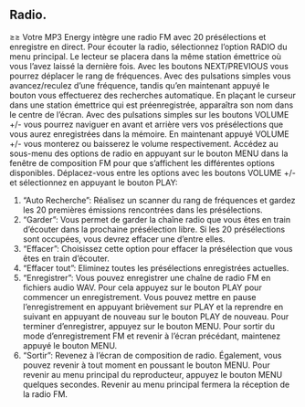 ## Radio.

≥≥ Votre MP3 Energy intègre une radio FM avec 20 présélections et enregistre en direct. Pour écouter la radio, sélectionnez l’option RADIO
du menu principal. Le lecteur se placera dans la même station émettrice où vous l’avez laissé la dernière fois.
Avec les boutons NEXT/PREVIOUS vous pourrez déplacer le rang de fréquences. Avec des pulsations simples vous avancez/reculez d’une
fréquence, tandis qu’en maintenant appuyé le bouton vous effectuerez des recherches automatique. En plaçant le curseur dans une
station émettrice qui est préenregistrée, apparaîtra son nom dans le centre de l’écran.
Avec des pulsations simples sur les boutons VOLUME +/- vous pourrez naviguer en avant et arrière vers vos présélections que vous aurez
enregistrées dans la mémoire. En maintenant appuyé VOLUME +/- vous monterez ou baisserez le volume respectivement.
Accédez au sous-menu des options de radio en appuyant sur le bouton MENU dans la fenêtre de composition FM pour que s’affichent les
différentes options disponibles. Déplacez-vous entre les options avec les boutons VOLUME +/- et sélectionnez en appuyant le bouton
PLAY:
1. “Auto Recherche”: Réalisez un scanner du rang de fréquences et gardez les 20 premières émissions rencontrées dans les présélections.
2. “Garder”: Vous permet de garder la chaîne radio que vous êtes en train d’écouter dans la prochaine présélection libre. Si les 20
présélections sont occupées, vous devrez effacer une d’entre elles.
3. “Effacer”: Choisissez cette option pour effacer la présélection que vous êtes en train d’écouter.
4. “Effacer tout”: Eliminez toutes les présélections enregistrées actuelles.
5. “Enregistrer”: Vous pouvez enregistrer une chaîne de radio FM en fichiers audio WAV. Pour cela appuyez sur le bouton PLAY pour
commencer un enregistrement. Vous pouvez mettre en pause l’enregistrement en appuyant brièvement sur PLAY et la reprendre en suivant
en appuyant de nouveau sur le bouton PLAY de nouveau. Pour terminer d’enregistrer, appuyez sur le bouton MENU. Pour sortir du mode
d’enregistrement FM et revenir à l’écran précédant, maintenez appuyé le bouton MENU.
6. “Sortir”: Revenez à l’écran de composition de radio. Également, vous pouvez revenir à tout moment en poussant le bouton MENU.
Pour revenir au menu principal du reproducteur, appuyez le bouton MENU quelques secondes. Revenir au menu principal fermera la
réception de la radio FM.
